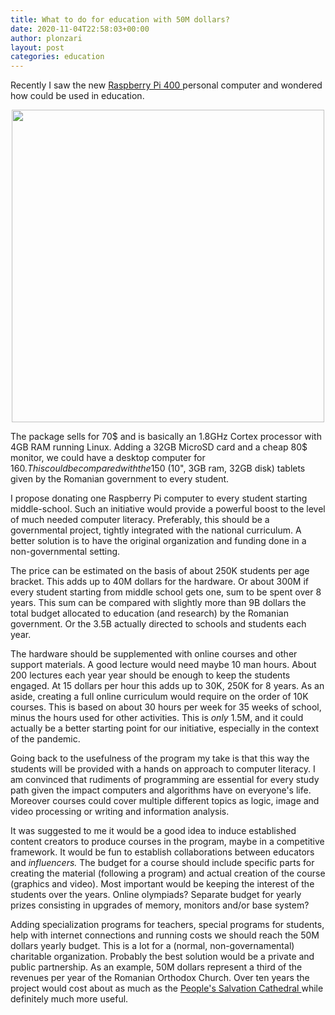 ```yaml
---
title: What to do for education with 50M dollars?
date: 2020-11-04T22:58:03+00:00
author: plonzari
layout: post
categories: education
---
```


Recently I saw the new <a href="https://www.raspberrypi.org/products/raspberry-pi-400/?resellerType=home"> 
Raspberry Pi 400 </a> personal computer and wondered how could be used in education.

<!--more-->

<div style="text-align: center">
<a href="https://www.raspberrypi.org/products/raspberry-pi-400/?resellerType=home"> 
<img src="{{ site.baseurl }}/assets/images/RaspberryPi400.webp" width="500" /></a>
</div>

The package sells for 70$ and is basically an 1.8GHz Cortex processor with 4GB RAM running Linux. 
Adding a 32GB MicroSD card and a cheap 80$  monitor, we could have a desktop computer for  160$. 
This could be compared with the 150$ (10", 3GB ram, 32GB disk) tablets given by the Romanian government to every student.

I propose donating one Raspberry Pi computer to every student starting middle-school. Such an initiative 
would provide a powerful boost to the level of much needed computer literacy. Preferably, this should be a 
governmental project, tightly integrated with the national curriculum. A better solution is 
to have the original organization and funding done in a non-governmental setting.

The price can be estimated on the basis of  about 250K students per age bracket. This adds up to 40M dollars for the 
hardware. Or about 300M if every student starting from middle school gets one, sum to be spent over 8 years. 
This sum can be compared with slightly more than 9B dollars the total budget allocated to education (and research) 
by the Romanian government. Or the 3.5B actually directed to schools and students each year.

The hardware should be supplemented with online courses and other support materials. 
A good lecture would need maybe 10 man hours. About 200 lectures each year year should be enough to keep the 
students engaged. At 15 dollars per hour this adds up to 30K, 250K for 8 years. As an aside, creating a full 
online curriculum would require on the order of 10K courses. This is based on about 30 hours per week for 
35 weeks of school, minus the hours used for other activities. 
This is <em> only </em> 1.5M, and it could actually be a better starting point for our initiative, 
especially in the context of the pandemic.

Going back to the usefulness of the program my take is that this way the students will be  provided 
with  a hands on approach to computer literacy. I am convinced that rudiments of programming are essential for every
study path given the impact computers and algorithms have on everyone's life. Moreover courses could cover multiple
different topics as logic, image and video processing or writing and information analysis. 

It was suggested to me it would be a good idea to induce established content creators to produce courses in the program,
maybe in a competitive framework. It would be fun to establish collaborations between educators and 
<em> influencers. </em> The budget for a course should include specific parts for creating the material 
(following a program) and actual creation of the course (graphics and video). 
Most important would be keeping the interest of the students over the years. Online olympiads? Separate budget for yearly
prizes consisting in upgrades of memory, monitors and/or base system?

Adding specialization programs for teachers, special programs for students, help with internet connections and
 running costs we should reach the 50M dollars yearly budget. This is a lot for a (normal, non-governamental) 
 charitable organization. Probably the best solution would be a private and public partnership. 
  As an example, 50M dollars represent a third of the revenues per year of the Romanian Orthodox Church. 
  Over ten years the project
  would cost about as much as the  <a href="https://en.wikipedia.org/wiki/People%27s_Salvation_Cathedral"> 
  People's Salvation Cathedral </a> while definitely much more useful.










